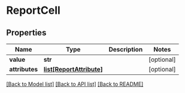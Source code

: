 # ReportCell

## Properties
Name | Type | Description | Notes
------------ | ------------- | ------------- | -------------
**value** | **str** |  | [optional] 
**attributes** | [**list[ReportAttribute]**](ReportAttribute.md) |  | [optional] 

[[Back to Model list]](../README.md#documentation-for-models) [[Back to API list]](../README.md#documentation-for-api-endpoints) [[Back to README]](../README.md)


